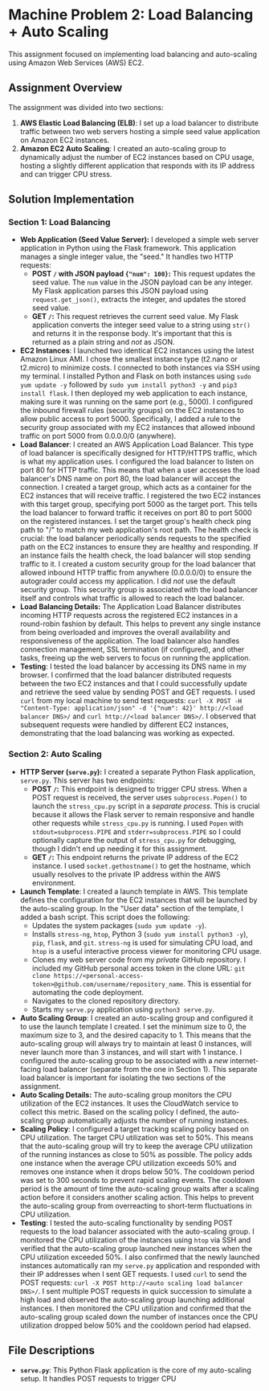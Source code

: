 # Machine Problem 2: Load Balancing + Auto Scaling

This assignment focused on implementing load balancing and auto-scaling using Amazon Web Services (AWS) EC2.

## Assignment Overview

The assignment was divided into two sections:

1. **AWS Elastic Load Balancing (ELB)**: I set up a load balancer to distribute traffic between two web servers hosting a simple seed value application on Amazon EC2 instances.
2. **Amazon EC2 Auto Scaling**: I created an auto-scaling group to dynamically adjust the number of EC2 instances based on CPU usage, hosting a slightly different application that responds with its IP address and can trigger CPU stress.

## Solution Implementation

### Section 1: Load Balancing

* **Web Application (Seed Value Server):** I developed a simple web server application in Python using the Flask framework. This application manages a single integer value, the "seed."  It handles two HTTP requests:
    * **POST `/` with JSON payload `{"num": 100}`:** This request updates the seed value. The `num` value in the JSON payload can be any integer. My Flask application parses this JSON payload using `request.get_json()`, extracts the integer, and updates the stored seed value.
    * **GET `/`:** This request retrieves the current seed value.  My Flask application converts the integer seed value to a string using `str()` and returns it in the response body.  It's important that this is returned as a plain string and *not* as JSON.
* **EC2 Instances**: I launched two identical EC2 instances using the latest Amazon Linux AMI. I chose the smallest instance type (t2.nano or t2.micro) to minimize costs. I connected to both instances via SSH using my terminal. I installed Python and Flask on both instances using `sudo yum update -y` followed by `sudo yum install python3 -y` and `pip3 install flask`. I then deployed my web application to each instance, making sure it was running on the same port (e.g., 5000). I configured the inbound firewall rules (security groups) on the EC2 instances to allow public access to port 5000.  Specifically, I added a rule to the security group associated with my EC2 instances that allowed inbound traffic on port 5000 from 0.0.0.0/0 (anywhere).
* **Load Balancer**: I created an AWS Application Load Balancer.  This type of load balancer is specifically designed for HTTP/HTTPS traffic, which is what my application uses. I configured the load balancer to listen on port 80 for HTTP traffic. This means that when a user accesses the load balancer's DNS name on port 80, the load balancer will accept the connection. I created a target group, which acts as a container for the EC2 instances that will receive traffic. I registered the two EC2 instances with this target group, specifying port 5000 as the target port. This tells the load balancer to forward traffic it receives on port 80 to port 5000 on the registered instances.  I set the target group's health check ping path to "/" to match my web application's root path. The health check is crucial: the load balancer periodically sends requests to the specified path on the EC2 instances to ensure they are healthy and responding. If an instance fails the health check, the load balancer will stop sending traffic to it. I created a custom security group for the load balancer that allowed inbound HTTP traffic from anywhere (0.0.0.0/0) to ensure the autograder could access my application. I did *not* use the default security group.  This security group is associated with the load balancer itself and controls what traffic is allowed to reach the load balancer.
* **Load Balancing Details:** The Application Load Balancer distributes incoming HTTP requests across the registered EC2 instances in a round-robin fashion by default. This helps to prevent any single instance from being overloaded and improves the overall availability and responsiveness of the application. The load balancer also handles connection management, SSL termination (if configured), and other tasks, freeing up the web servers to focus on running the application.
* **Testing**: I tested the load balancer by accessing its DNS name in my browser. I confirmed that the load balancer distributed requests between the two EC2 instances and that I could successfully update and retrieve the seed value by sending POST and GET requests. I used `curl` from my local machine to send test requests: `curl -X POST -H "Content-Type: application/json" -d '{"num": 42}' http://<load balancer DNS>/` and `curl http://<load balancer DNS>/`.  I observed that subsequent requests were handled by different EC2 instances, demonstrating that the load balancing was working as expected.

### Section 2: Auto Scaling

* **HTTP Server (`serve.py`):** I created a separate Python Flask application, `serve.py`.  This server has two endpoints:
    * **POST `/`:** This endpoint is designed to trigger CPU stress. When a POST request is received, the server uses `subprocess.Popen()` to launch the `stress_cpu.py` script in a *separate process*. This is crucial because it allows the Flask server to remain responsive and handle other requests while `stress_cpu.py` is running.  I used `Popen` with `stdout=subprocess.PIPE` and `stderr=subprocess.PIPE` so I could optionally capture the output of `stress_cpu.py` for debugging, though I didn't end up needing it for this assignment.
    * **GET `/`:** This endpoint returns the private IP address of the EC2 instance. I used `socket.gethostname()` to get the hostname, which usually resolves to the private IP address within the AWS environment.
* **Launch Template**: I created a launch template in AWS. This template defines the configuration for the EC2 instances that will be launched by the auto-scaling group.  In the "User data" section of the template, I added a bash script. This script does the following:
    * Updates the system packages (`sudo yum update -y`).
    * Installs `stress-ng`, `htop`, Python 3 (`sudo yum install python3 -y`), `pip`, `flask`, and `git`.  `stress-ng` is used for simulating CPU load, and `htop` is a useful interactive process viewer for monitoring CPU usage.
    * Clones my web server code from my *private* GitHub repository.  I included my GitHub personal access token in the clone URL: `git clone https://<personal-access-token>@github.com/username/repository_name`.  This is essential for automating the code deployment.
    * Navigates to the cloned repository directory.
    * Starts my `serve.py` application using `python3 serve.py`.
* **Auto Scaling Group**: I created an auto-scaling group and configured it to use the launch template I created. I set the minimum size to 0, the maximum size to 3, and the desired capacity to 1. This means that the auto-scaling group will always try to maintain at least 0 instances, will never launch more than 3 instances, and will start with 1 instance. I configured the auto-scaling group to be associated with a *new* internet-facing load balancer (separate from the one in Section 1).  This separate load balancer is important for isolating the two sections of the assignment.
* **Auto Scaling Details:** The auto-scaling group monitors the CPU utilization of the EC2 instances.  It uses the CloudWatch service to collect this metric.  Based on the scaling policy I defined, the auto-scaling group automatically adjusts the number of running instances.
* **Scaling Policy**: I configured a target tracking scaling policy based on CPU utilization. The target CPU utilization was set to 50%. This means that the auto-scaling group will try to keep the average CPU utilization of the running instances as close to 50% as possible. The policy adds one instance when the average CPU utilization exceeds 50% and removes one instance when it drops below 50%. The cooldown period was set to 300 seconds to prevent rapid scaling events. The cooldown period is the amount of time the auto-scaling group waits after a scaling action before it considers another scaling action. This helps to prevent the auto-scaling group from overreacting to short-term fluctuations in CPU utilization.
* **Testing**: I tested the auto-scaling functionality by sending POST requests to the load balancer associated with the auto-scaling group. I monitored the CPU utilization of the instances using `htop` via SSH and verified that the auto-scaling group launched new instances when the CPU utilization exceeded 50%. I also confirmed that the newly launched instances automatically ran my `serve.py` application and responded with their IP addresses when I sent GET requests.  I used `curl` to send the POST requests: `curl -X POST http://<auto scaling load balancer DNS>/`. I sent multiple POST requests in quick succession to simulate a high load and observed the auto-scaling group launching additional instances.  I then monitored the CPU utilization and confirmed that the auto-scaling group scaled down the number of instances once the CPU utilization dropped below 50% and the cooldown period had elapsed.

## File Descriptions

* **`serve.py`**: This Python Flask application is the core of my auto-scaling setup. It handles POST requests to trigger CPU
